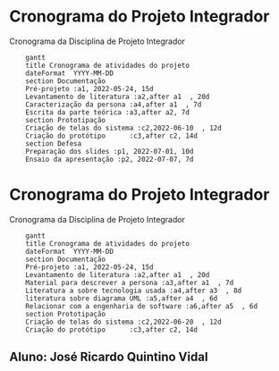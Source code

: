 # Cronograma do Projeto Integrador
Cronograma da Disciplina de Projeto Integrador
```mermaid
    gantt
    title Cronograma de atividades do projeto
    dateFormat  YYYY-MM-DD
    section Documentação
    Pré-projeto :a1, 2022-05-24, 15d
    Levantamento de literatura :a2,after a1  , 20d
    Caracterização da persona :a4,after a1  , 7d
    Escrita da parte teórica :a3,after a2, 7d
    section Prototipação
    Criação de telas do sistema :c2,2022-06-10  , 12d
    Criação do protótipo      :c3,after c2, 14d
    section Defesa
    Preparação dos slides :p1, 2022-07-01, 10d
    Ensaio da apresentação :p2, 2022-07-07, 7d
```

# Cronograma do Projeto Integrador
Cronograma da Disciplina de Projeto Integrador
```mermaid
    gantt
    title Cronograma de atividades do projeto
    dateFormat  YYYY-MM-DD
    section Documentação
    Pré-projeto :a1, 2022-05-24, 15d
    Levantamento de literatura :a2,after a1  , 20d
    Material para descrever a persona :a3,after a1  , 7d
    Literatura a sobre tecnologia usada :a4,after a3  , 8d
    literatura sobre diagrama UML :a5,after a4  , 6d
    Relacionar com a engenharia de software :a6,after a5  , 6d
    section Prototipação
    Criação de telas do sistema :c2,2022-06-20  , 12d
    Criação do protótipo      :c3,after c2, 14d
```
## Aluno: José Ricardo Quintino Vidal
